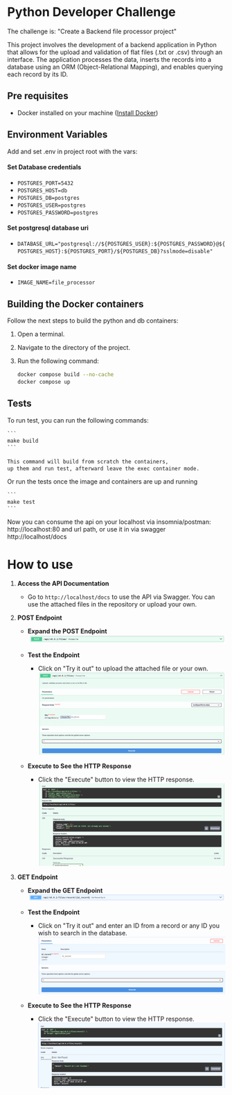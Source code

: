 # Python Developer Challenge

The challenge is: "Create a Backend file processor project"

This project involves the development of a backend application in Python that allows for the upload and validation of flat files (.txt or .csv) through an interface. The application processes the data, inserts the records into a database using an ORM (Object-Relational Mapping), and enables querying each record by its ID.

## Pre requisites

- Docker installed on your machine ([Install Docker](https://docs.docker.com/get-docker/))


## Environment Variables

Add and set .env in project root with the vars:


#### Set Database credentials
- `POSTGRES_PORT=5432`
- `POSTGRES_HOST=db`
- `POSTGRES_DB=postgres`
- `POSTGRES_USER=postgres`
- `POSTGRES_PASSWORD=postgres`

#### Set postgresql database uri
- `DATABASE_URL="postgresql://${POSTGRES_USER}:${POSTGRES_PASSWORD}@${POSTGRES_HOST}:${POSTGRES_PORT}/${POSTGRES_DB}?sslmode=disable"`


#### Set docker image name
- `IMAGE_NAME=file_processor`


## Building the Docker containers

Follow the next steps to build the python and db containers:

1. Open a terminal.
2. Navigate to the directory of the project.
3. Run the following command:

    ```bash
    docker compose build --no-cache
    docker compose up
    ```

## Tests

To run test, you can run the following commands:

    ```
    make build
    ```
    
    This command will build from scratch the containers, 
    up them and run test, afterward leave the exec container mode.

Or run the tests once the image and containers are up and running

    ```
    make test
    ```
Now you can consume the api on your localhost via insomnia/postman: http://localhost:80 and url path, or use it in via swagger http://localhost/docs


# How to use 

1. **Access the API Documentation**
   - Go to `http://localhost/docs` to use the API via Swagger. You can use the attached files in the repository or upload your own.

2. **POST Endpoint**
   - **Expand the POST Endpoint**
     ![Expand POST Endpoint](post1.png)
   
   - **Test the Endpoint**
     - Click on "Try it out" to upload the attached file or your own.
     ![Test the Endpoint](post2.png)

   - **Execute to See the HTTP Response**
     - Click the "Execute" button to view the HTTP response.
     ![Execute and View Response](post3.png)

3. **GET Endpoint**
   - **Expand the GET Endpoint**
     ![Expand GET Endpoint](get1.png)

   - **Test the Endpoint**
     - Click on "Try it out" and enter an ID from a record or any ID you wish to search in the database.
     ![Test the GET Endpoint](get2.png)

   - **Execute to See the HTTP Response**
     - Click the "Execute" button to view the HTTP response.
     ![Execute and View GET Response](get3.png)
